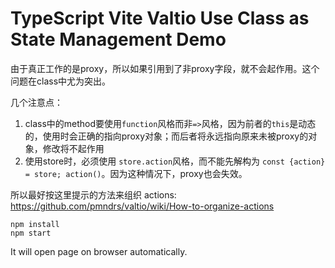 TypeScript Vite Valtio Use Class as State Management Demo
===========================

由于真正工作的是proxy，所以如果引用到了非proxy字段，就不会起作用。这个问题在class中尤为突出。

几个注意点：
1. class中的method要使用`function`风格而非`=>`风格，因为前者的`this`是动态的，使用时会正确的指向proxy对象；而后者将永远指向原来未被proxy的对象，修改将不起作用
2. 使用store时，必须使用 `store.action`风格，而不能先解构为 `const {action} = store; action()`。因为这种情况下，proxy也会失效。

所以最好按这里提示的方法来组织 actions:
https://github.com/pmndrs/valtio/wiki/How-to-organize-actions

```
npm install
npm start
```

It will open page on browser automatically.
